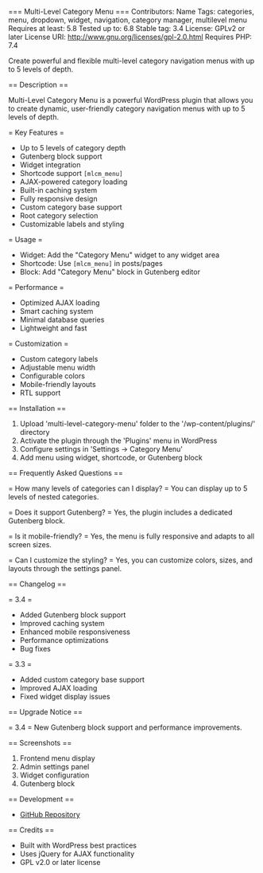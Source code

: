 === Multi-Level Category Menu ===
Contributors: Name
Tags: categories, menu, dropdown, widget, navigation, category manager, multilevel menu
Requires at least: 5.8
Tested up to: 6.8
Stable tag: 3.4
License: GPLv2 or later
License URI: http://www.gnu.org/licenses/gpl-2.0.html
Requires PHP: 7.4

Create powerful and flexible multi-level category navigation menus with up to 5 levels of depth.

== Description ==

Multi-Level Category Menu is a powerful WordPress plugin that allows you to create dynamic, user-friendly category navigation menus with up to 5 levels of depth.

= Key Features =

* Up to 5 levels of category depth
* Gutenberg block support
* Widget integration
* Shortcode support `[mlcm_menu]`
* AJAX-powered category loading
* Built-in caching system
* Fully responsive design
* Custom category base support
* Root category selection
* Customizable labels and styling

= Usage =

* Widget: Add the "Category Menu" widget to any widget area
* Shortcode: Use `[mlcm_menu]` in posts/pages
* Block: Add "Category Menu" block in Gutenberg editor

= Performance =

* Optimized AJAX loading
* Smart caching system
* Minimal database queries
* Lightweight and fast

= Customization =

* Custom category labels
* Adjustable menu width
* Configurable colors
* Mobile-friendly layouts
* RTL support

== Installation ==

1. Upload 'multi-level-category-menu' folder to the '/wp-content/plugins/' directory
2. Activate the plugin through the 'Plugins' menu in WordPress
3. Configure settings in 'Settings → Category Menu'
4. Add menu using widget, shortcode, or Gutenberg block

== Frequently Asked Questions ==

= How many levels of categories can I display? =
You can display up to 5 levels of nested categories.

= Does it support Gutenberg? =
Yes, the plugin includes a dedicated Gutenberg block.

= Is it mobile-friendly? =
Yes, the menu is fully responsive and adapts to all screen sizes.

= Can I customize the styling? =
Yes, you can customize colors, sizes, and layouts through the settings panel.

== Changelog ==

= 3.4 =
* Added Gutenberg block support
* Improved caching system
* Enhanced mobile responsiveness
* Performance optimizations
* Bug fixes

= 3.3 =
* Added custom category base support
* Improved AJAX loading
* Fixed widget display issues

== Upgrade Notice ==

= 3.4 =
New Gutenberg block support and performance improvements.

== Screenshots ==

1. Frontend menu display
2. Admin settings panel
3. Widget configuration
4. Gutenberg block

== Development ==

* [GitHub Repository](https://github.com/gemuzkm/multi-level-category-menu)

== Credits ==

* Built with WordPress best practices
* Uses jQuery for AJAX functionality
* GPL v2.0 or later license